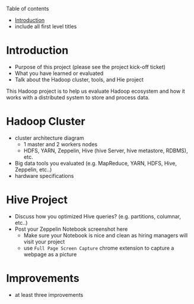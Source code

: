 Table of contents
* [Introduction](#Introduction)
* include all first level titles

# Introduction
- Purpose of this project (please see the project kick-off ticket)
- What you have learned or evaluated
- Talk about the Hadoop cluster, tools, and Hie project

This Hadoop project is to help us evaluate Hadoop ecosystem and how it works with a distributed system to 
store and process data.

# Hadoop Cluster
- cluster architecture diagram
    - 1 master and 2 workers nodes
    - HDFS, YARN, Zeppelin, Hive (hive Server, hive metastore, RDBMS), etc.
- Big data tools you evaluated (e.g. MapReduce, YARN, HDFS, Hive, Zeppelin, etc..)
- hardware specifications

# Hive Project
- Discuss how you optimized Hive queries? (e.g. partitions, columnar, etc..)
- Post your Zeppelin Notebook screenshot here
    - Make sure your Notebook is nice and clean as hiring managers will visit your project
    - use `Full Page Screen Capture` chrome extension to capture a webpage as a picture

# Improvements
- at least three improvements